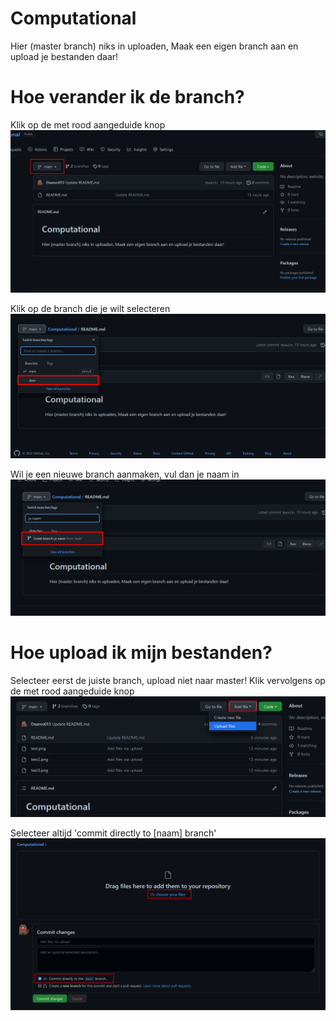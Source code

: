 # Computational

Hier (master branch) niks in uploaden,
Maak een eigen branch aan en upload je bestanden daar!


# Hoe verander ik de branch?
Klik op de met rood aangeduide knop
<img src="test.png">

Klik op de branch die je wilt selecteren
<img src="test2.png">

Wil je een nieuwe branch aanmaken, vul dan je naam in
<img src="test3.png">

# Hoe upload ik mijn bestanden?

Selecteer eerst de juiste branch, upload niet naar master!
Klik vervolgens op de met rood aangeduide knop
<img src="test4.png">

Selecteer altijd 'commit directly to [naam] branch'
<img src="test5.png">
